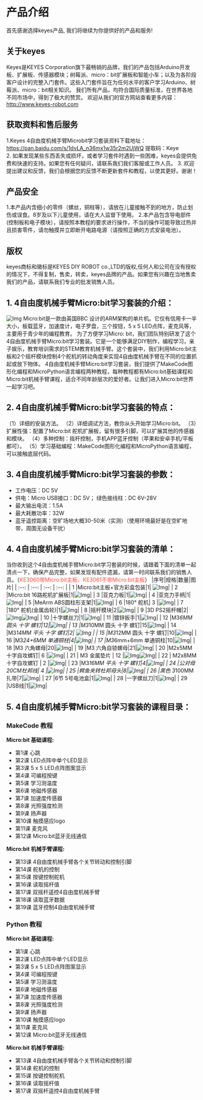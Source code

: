 # 产品介绍
首先感谢选择keyes产品,
我们将继续为你提供好的产品和服务!
## 关于keyes                             
Keyes是KEYES Corporation旗下最畅销的品牌，我们的产品包括Arduino开发板、扩展板、传感器模块；树莓派、micro：bit扩展板和智能小车；以及为各阶段客户设计的完整入门套件。这些入门套件旨在为任何水平的客户学习Arduino、树莓派、micro：bit相关知识。
我们所有产品，均符合国际质量标准，在世界各地不同市场中，得到了极大的赞赏。 
欢迎从我们的官方网站查看更多内容：
http://www.keyes-robot.com
## 获取资料和售后服务                     
1.Keyes 4自由度机械手臂Microbit学习套装资料下载地址：https://pan.baidu.com/s/1dvLA_n36mx1w35r2m2UjWQ
 提取码：Keye    
2. 如果发现某些东西丢失或损坏，或者学习套件时遇到一些困难，keyes会提供免费和快速的支持。如果您有任何疑问，请联系我们我们客服或工作人员。
3. 欢迎提出建议和反馈，我们会根据您的反馈不断更新套件和教程，以使其更好。谢谢！
## 产品安全                               
1.本产品内含细小的零件（螺丝，铜柱等），请放在儿童接触不到的地方，防止划伤或误食。8岁及以下儿童使用，请在大人监督下使用。
2.本产品包含导电部件(控制板和电子模块），请按照本教程的要求进行操作，不当的操作可能导致过热并且损害零件，请勿触摸并立即断开电路电源（请按照正确的方式安装电池）。
## 版权                                   
keyes商标和徽标是KEYES DIY ROBOT co.,LTD的版权,任何人和公司在没有授权的情况下，不得复制，售卖，转卖，keyes品牌的产品。如果您有兴趣在当地售卖我们的产品，请联系我们专业的批发销售人员。

## 1. 4自由度机械手臂Micro:bit学习套装的介绍：         
![Img](/media/img-20230508164140.jpg)
Micro:bit是一款由英国BBC 设计的ARM架构的单片机。它仅有信用卡一半大小，板载蓝牙，加速度计，电子罗盘，三个按钮，5 x 5 LED点阵，麦克风等，主要用于青少年的编程教育。
为了方便学习Micro: bit，我们团队特别研发了这个4自由度机械手臂Micro:bit学习套装。它是一个能够满足DIY制作，编程学习，亲子娱乐，教育培训需求的STEM教育机械手臂。这个套装中，我们利用Micro:bit主板和2个摇杆模块控制4个舵机的转动角度来实现4自由度机械手臂在不同的位置抓起或放下物体。
4自由度机械手臂Micro:bit学习套装，我们提供了MakeCode图形化编程和MicroPython语言编程两种教程，每种教程都有Micro:bit基础课程和Micro:bit机械手臂课程，适合不同年龄层次的爱好者。让我们进入Micro:bit世界一起学习吧。

## 2. 4自由度机械手臂Micro:bit学习套装的特点：          
（1）详细的安装方法。
（2）详细调试方法，教你从头开始学习Micro:bit。
（3）扩展性强：配置了Micro:bit 舵机扩展板，留有很多引脚，可以扩展其他的传感器和模块。
（4）多种控制：摇杆控制，手机APP蓝牙控制（苹果和安卓手机/平板都可）。
（5）学习基础编程：MakeCode图形化编程和MicroPython语言编程，可以接触底层代码。


## 3. 4自由度机械手臂Micro:bit学习套装的参数：          
- 工作电压：DC 5V
- 供电：Micro USB接口：DC 5V； 绿色接线柱：DC 6V-28V
- 最大输出电流：1.5A
- 最大耗散功率：32W
- 蓝牙遥控距离：空旷场地大概30-50米（实测）（使用环境最好是在空旷地带，周围无设备干扰）

## 4. 4自由度机械手臂Micro:bit学习套装的清单：            
当你收到这个4自由度机械手臂Micro:bit学习套装的时候，请跟着下面的清单一起清点一下，确保产品完整，如果发现有配件遗漏，请第一时间联系我们的销售人员。（<span style="color: rgb(255, 76, 65);">KE3060带Micro:bit主板、KE3061不带Micro:bit主板</span>）
|序号|规格|数量|图片|
| :--: | :--: | :--: | :--: |
| 1 |Micro:bit主板+官方彩盒包装|1| ![Img](/media/img-20230323163529.png)|
| 2 |Micro:bit 16路舵机扩展板|1|![Img](/media/img-20230404120244.png)|
| 3 |亚克力板|1|![Img](/media/img-20230323164043.png)|
| 4 |亚克力手柄|1|![Img](/media/img-20230407082636.png)|
| 5 |MeArm ABS圆柱形支架|1|![Img](/media/img-20230323164057.png)|
| 6 |180° 舵机| 3 |![Img](/media/img-20230323164211.png)|
| 7 |180° 舵机(金属齿轮)|1|![Img](/media/img-20230323164255.png)|
| 8 |摇杆模块|2|![Img](/media/img-20230404120628.png)|
| 9 |3D PS2摇杆帽|2|![Img](/media/img-20230323164423.png)![Img](/media/img-20230323164428.png)|
| 10 |十字螺丝刀|1|![Img](/media/img-20230407103522.png)|
| 11 |镀锌扳手|1|![Img](/media/img-20230323164637.png)|
| 12 |M3*6MM 圆头 十字 螺钉|12|![Img](/media/img-20230323165117.png)|
| 13 |M3*10MM 圆头 十字 螺钉|15|![Img](/media/img-20230323165156.png)|
| 14 |M3*14MM 平头 十字 螺钉|2| ![Img](/media/img-20230323164859.png) |
| 15 |M3*12MM 圆头 十字 螺钉|10|![Img](/media/img-20230323165230.png)|
| 16 |M3*24+6MM 单通铜柱|4|![Img](/media/img-20230323165328.png)|
| 17 |M3*6mm+6mm 单通铜柱|10|![Img](/media/img-20230323165424.png)|
| 18 |M3 六角螺母|20|![Img](/media/img-20230323165509.png)|
| 19 |M3 六角自锁螺母|21|![Img](/media/img-20230323165555.png)|
| 20 |M2x5MM 十字自攻螺钉| 6 |![Img](/media/img-20230323165615.png)|
| 21 | M3 金属垫片 | 12 |![Img](/media/img-20230323165809.png)![Img](/media/img-20230406160751.png)|
| 22 | M2x8MM 十字自攻螺钉 | 2 |![Img](/media/img-20230323165921.png)|
| 23 |M3*16MM 平头 十字 螺钉|4|![Img](/media/img-20230323170000.png)|
| 24 |公对母20CM杜邦线| 4 |![Img](/media/img-20230323170018.png)|
| 25 |鳄鱼夹转杜邦母头|8|![Img](/media/img-20230323170053.png)|
| 26 |黑色 3*100MM 扎带|7|![Img](/media/img-20230323170143.png)|
| 27 |6节 5号电池盒|1|![Img](/media/img-20230323170202.png)|
| 28 |一字螺丝刀|1|![Img](/media/img-20230323170223.png)|
| 29 |USB线|1|![Img](/media/img-20230323170244.png)|

## 5. 4自由度机械手臂Micro:bit学习套装的课程目录：       

### MakeCode 教程

**Micro:bit 基础课程:**
- 第1课 心跳
- 第2课 LED点阵中单个LED显示
- 第3课 5 x 5 LED点阵图案显示
- 第4课 可编程按键
- 第5课 学习测温度
- 第6课  地磁传感器
- 第7课 加速度传感器
- 第8课 光照强度检测
- 第9课 扬声器
- 第10课 触摸感应logo
- 第11课 麦克风
- 第12课 Micro:bit蓝牙无线通信

**Micro:bit 机械手臂课程:**
- 第13课 4自由度机械手臂各个关节转动和控制引脚
- 第14课 舵机的控制
- 第15课 按键控制舵机
- 第16课 读取摇杆值
- 第17课 双摇杆遥控4自由度机械手臂
- 第18课 读取蓝牙数据
- 第19课 蓝牙控制4自由度机械手臂

### Python 教程

**Micro:bit 基础课程:**
- 第1课 心跳
- 第2课 LED点阵中单个LED显示
- 第3课 5 x 5 LED点阵图案显示
- 第4课 可编程按键
- 第5课 学习测温度
- 第6课  地磁传感器
- 第7课 加速度传感器
- 第8课 光照强度检测
- 第9课 扬声器
- 第10课 触摸感应logo
- 第11课 麦克风
- 第12课 Micro:bit蓝牙无线通信

**Micro:bit 机械手臂课程:**
- 第13课 4自由度机械手臂各个关节转动和控制引脚
- 第14课 舵机的控制
- 第15课 按键控制舵机
- 第16课 读取摇杆值
- 第17课 双摇杆遥控4自由度机械手臂































































